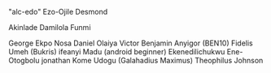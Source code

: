 
"alc-edo"
Ezo-Ojile Desmond

Akinlade Damilola
Funmi

George Ekpo
Nosa Daniel
Olaiya Victor
Benjamin Anyigor (BEN10)
Fidelis Umeh (Bukris)
ifeanyi Madu (android beginner)
Ekenedilichukwu Ene-Otogbolu
jonathan
Kome Udogu (Galahadius Maximus)
Theophilus Johnson
